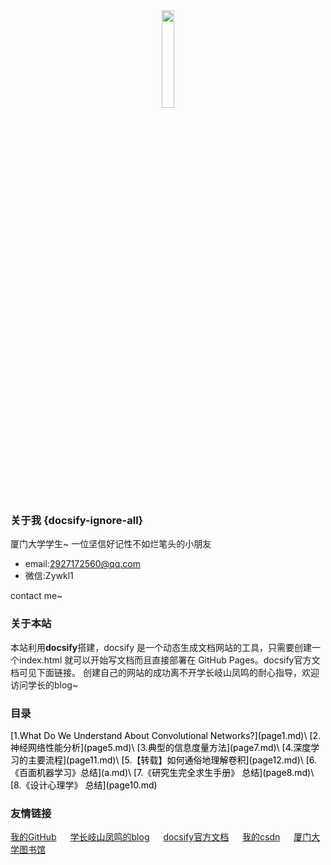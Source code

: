 <center><img src="https://i.loli.net/2020/05/17/cZIP7ARlLJtXwkv.png" width="20%"></center>

### 关于我 {docsify-ignore-all}

厦门大学学生~
一位坚信好记性不如烂笔头的小朋友
- email:2927172560@qq.com
- 微信:Zywkl1

contact me~

### 关于本站
本站利用**docsify**搭建，docsify 是一个动态生成文档网站的工具，只需要创建一个index.html 就可以开始写文档而且直接部署在 GitHub Pages。docsify官方文档可见下面链接。
创建自己的网站的成功离不开学长岐山凤鸣的耐心指导，欢迎访问学长的blog~

### 目录

<font color="black">
[1.What Do We Understand About Convolutional Networks?](page1.md)\
[2.神经网络性能分析](page5.md)\
[3.典型的信息度量方法](page7.md)\
[4.深度学习的主要流程](page11.md)\
[5.【转载】如何通俗地理解卷积](page12.md)\
[6.《百面机器学习》总结](a.md)\
[7.《研究生完全求生手册》 总结](page8.md)\
[8.《设计心理学》 总结](page10.md)
</font>

### 友情链接

<div style='display: none'>
[![stars](https://badgen.net/github/stars/Q-Angelo/Nodejs-Roadmap?icon=github&color=4ab8a1)](https://github.com/Q-Angelo/Nodejs-Roadmap) [![forks](https://badgen.net/github/forks/Q-Angelo/Nodejs-Roadmap?icon=github&color=4ab8a1)](https://github.com/Q-Angelo/Nodejs-Roadmap)
</div>

[我的GitHub](<https://github.com/yueeer>) &emsp; [学长岐山凤鸣的blog](<http://www.ecohnoch.cn/>) &emsp; [docsify官方文档](<https://docsify.js.org/>) &emsp; [我的csdn](https://blog.csdn.net/weixin_42575796) &emsp; [厦门大学图书馆](https://library.xmu.edu.cn/index.htm)
